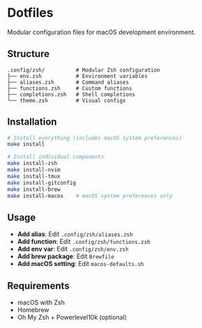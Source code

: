 # Dotfiles

Modular configuration files for macOS development environment.

## Structure

```
.config/zsh/          # Modular Zsh configuration
├── env.zsh           # Environment variables
├── aliases.zsh       # Command aliases
├── functions.zsh     # Custom functions
├── completions.zsh   # Shell completions
└── theme.zsh         # Visual configs
```

## Installation

```bash
# Install everything (includes macOS system preferences)
make install

# Install individual components
make install-zsh
make install-nvim
make install-tmux
make install-gitconfig
make install-brew
make install-macos    # macOS system preferences only
```

## Usage

- **Add alias**: Edit `.config/zsh/aliases.zsh`
- **Add function**: Edit `.config/zsh/functions.zsh`
- **Add env var**: Edit `.config/zsh/env.zsh`
- **Add brew package**: Edit `Brewfile`
- **Add macOS setting**: Edit `macos-defaults.sh`

## Requirements

- macOS with Zsh
- Homebrew
- Oh My Zsh + Powerlevel10k (optional)
